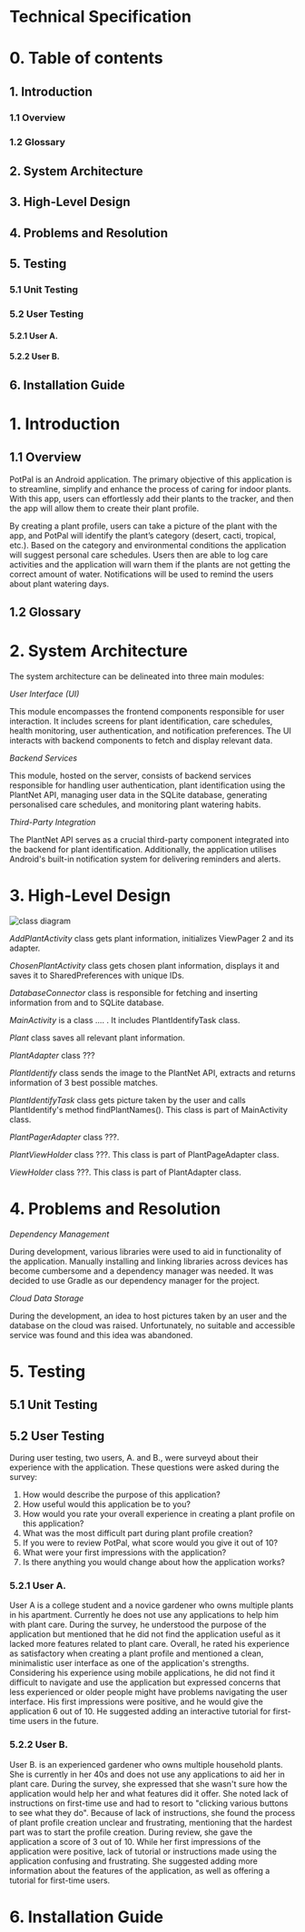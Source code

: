 # Technical Specification

# 0. Table of contents
## 1. Introduction
### 1.1 Overview
### 1.2 Glossary
## 2. System Architecture
## 3. High-Level Design
## 4. Problems and Resolution
## 5. Testing
### 5.1 Unit Testing
### 5.2 User Testing
#### 5.2.1 User A.
#### 5.2.2 User B.
## 6. Installation Guide

# 1. Introduction
## 1.1 Overview

PotPal is an Android application. The primary objective of this application is to streamline, simplify and enhance the process of caring for indoor plants. With this app, users can effortlessly add their plants to the tracker, and then the app will allow them to create their plant profile.  
  
By creating a plant profile, users can take a picture of the plant with the app, and PotPal will identify the plant’s category (desert, cacti, tropical, etc.). Based on the category and environmental conditions the application will suggest personal care schedules. Users then are able to log care activities and the application will warn them if the plants are not getting the correct amount of water. Notifications will be used to remind the users about plant watering days.

## 1.2 Glossary

# 2. System Architecture

The system architecture can be delineated into three main modules:

*User Interface (UI)*

This module encompasses the frontend components responsible for user interaction. It includes screens for plant identification, care schedules, health monitoring, user authentication, and notification preferences. The UI interacts with backend components to fetch and display relevant data.

*Backend Services*

This module, hosted on the server, consists of backend services responsible for handling user authentication, plant identification using the PlantNet API, managing user data in the SQLite database, generating personalised care schedules, and monitoring plant watering habits.

*Third-Party Integration*

The PlantNet API serves as a crucial third-party component integrated into the backend for plant identification. Additionally, the application utilises Android's built-in notification system for delivering reminders and alerts.

# 3. High-Level Design

![class diagram](https://media.discordapp.net/attachments/892046097000853535/1210331184383655958/image.png?ex=65ea2bc1&is=65d7b6c1&hm=dbe5e27fa11cf68acef4dccb0ef6587cfa06877b72bb5936907f2a96f32c7a68&=&format=webp&quality=lossless&width=960&height=464)

*AddPlantActivity* class gets plant information, initializes ViewPager 2 and its adapter.

*ChosenPlantActivity* class gets chosen plant information, displays it and saves it to SharedPreferences with unique IDs.

*DatabaseConnector* class is responsible for fetching and inserting information from and to SQLite database.

*MainActivity* is a class .... . It includes PlantIdentifyTask class.

*Plant* class saves all relevant plant information.

*PlantAdapter* class ???

*PlantIdentify* class sends the image to the PlantNet API, extracts and returns information of 3 best possible matches.

*PlantIdentifyTask* class gets picture taken by the user and calls PlantIdentify's method findPlantNames(). This class is part of MainActivity class.

*PlantPagerAdapter* class ???.

*PlantViewHolder* class ???. This class is part of PlantPageAdapter class.

*ViewHolder* class ???. This class is part of PlantAdapter class.

# 4. Problems and Resolution

*Dependency Management*

During development, various libraries were used to aid in functionality of the application. Manually installing and linking libraries across devices has become cumbersome and a dependency manager was needed. It was decided to use Gradle as our dependency manager for the project.

*Cloud Data Storage*

During the development, an idea to host pictures taken by an user and the database on the cloud was raised. Unfortunately, no suitable and accessible service was found and this idea was abandoned.

# 5. Testing

## 5.1 Unit Testing

## 5.2 User Testing

During user testing, two users, A. and B., were surveyd about their experience with the application. These questions were asked during the survey:

1. How would describe the purpose of this application?
2. How useful would this application be to you?
3. How would you rate your overall experience in creating a plant profile on this application?
4. What was the most difficult part during plant profile creation?
5. If you were to review PotPal, what score would you give it out of 10?
6. What were your first impressions with the application?
7. Is there anything you would change about how the application works?

### 5.2.1 User A.

User A is a college student and a novice gardener who owns multiple plants in his apartment. Currently he does not use any applications to help him with plant care.
During the survey, he understood the purpose of the application but mentioned that he did not find the application useful as it lacked more features related to plant care. Overall, he rated his experience as satisfactory when creating a plant profile and mentioned a clean, minimalistic user interface as one of the application's strengths. Considering his experience using mobile applications, he did not find it difficult to navigate and use the application but expressed concerns that less experienced or older people might have problems navigating the user interface. His first impressions were positive, and he would give the application 6 out of 10. He suggested adding an interactive tutorial for first-time users in the future.

### 5.2.2 User B.

User B. is an experienced gardener who owns multiple household plants. She is currently in her 40s and does not use any applications to aid her in plant care.
During the survey, she expressed that she wasn't sure how the application would help her and what features did it offer. She noted lack of instructions on first-time use and had to resort to "clicking various buttons to see what they do". Because of lack of instructions, she found the process of plant profile creation unclear and frustrating, mentioning that the hardest part was to start the profile creation. During review, she gave the application a score of 3 out of 10. While her first impressions of the application were positive, lack of tutorial or instructions made using the application confusing and frustrating. She suggested adding more information about the features of the application, as well as offering a tutorial for first-time users.


# 6. Installation Guide